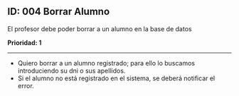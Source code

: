 ## ID: 004 Borrar Alumno
El profesor debe poder borrar a un alumno en la base de datos

**Prioridad: 1**

---

 - Quiero borrar a un alumno registrado; para ello lo buscamos introduciendo su dni o sus apellidos.
 - Si el alumno no está registrado en el sistema, se deberá notificar el error.
